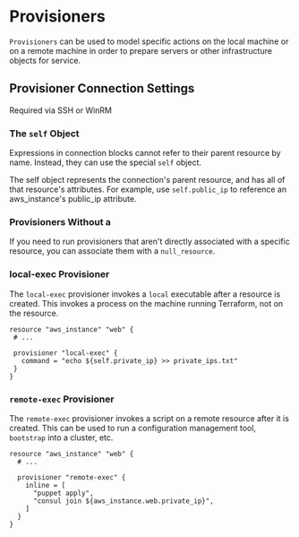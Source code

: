 # Provisioners
`Provisioners` can be used to model specific actions on the local machine or on a remote machine in order to prepare servers or other infrastructure objects for service.
## Provisioner Connection Settings
 Required  via SSH or WinRM

 ### The ```self``` Object
Expressions in connection blocks cannot refer to their parent resource by name. Instead, they can use the special `self` object.

The self object represents the connection's parent resource, and has all of that resource's attributes. For example, use `self.public_ip` to reference an aws_instance's public_ip attribute.

### Provisioners Without a 
If you need to run provisioners that aren't directly associated with a specific resource, you can associate them with a `null_resource`.

### local-exec Provisioner

The `local-exec` provisioner invokes a `local` executable after a resource is created. This invokes a process on the machine running Terraform, not on the resource. 

 ```
resource "aws_instance" "web" {
  # ...

  provisioner "local-exec" {
    command = "echo ${self.private_ip} >> private_ips.txt"
  }
}
```

### ``remote-exec`` Provisioner
The `remote-exec` provisioner invokes a script on a remote resource after it is created. This can be used to run a configuration management tool, `bootstrap` into a cluster, etc. 
```
resource "aws_instance" "web" {
  # ...

  provisioner "remote-exec" {
    inline = [
      "puppet apply",
      "consul join ${aws_instance.web.private_ip}",
    ]
  }
}
```